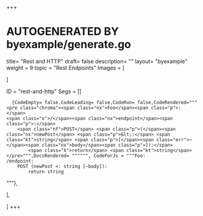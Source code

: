 +++
# AUTOGENERATED BY byexample/generate.go
title= "Rest and HTTP"
draft= false
description= ""
layout= "byexample"
weight = 9
topic = "Rest Endpoints"
Images = [
  
]

ID = "rest-and-http"
Segs = [[
  
      {CodeEmpty= false,CodeLeading= false,CodeRun= false,CodeRendered="""<pre class="chroma"><span class="nx">Foo</span><span class="p">:</span>
    <span class="o">/</span><span class="nx">endpoint</span><span class="p">:</span>
        <span class="nf">POST</span> <span class="p">(</span><span class="nx">newPost</span> <span class="p">&lt;:</span> <span class="kt">string</span> <span class="p">[</span><span class="err">~</span><span class="nx">body</span><span class="p">]):</span>
            <span class="k">return</span> <span class="kt">string</span></pre>""",DocsRendered= """""", CodeForJs = """Foo:
    /endpoint:
        POST (newPost <: string [~body]):
            return string
"""},

],

]
+++


